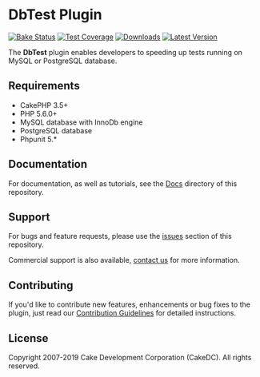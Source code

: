 DbTest Plugin
========================

[![Bake Status](https://secure.travis-ci.org/CakeDC/migrations.png?branch=master)](http://travis-ci.org/CakeDC/db_test)
[![Test Coverage](https://coveralls.io/repos/CakeDC/migrations/badge.png?branch=master)](https://coveralls.io/r/CakeDC/db_test?branch=master)
[![Downloads](https://poser.pugx.org/CakeDC/migrations/d/total.png)](https://packagist.org/packages/CakeDC/db_test)
[![Latest Version](https://poser.pugx.org/CakeDC/migrations/v/stable.png)](https://packagist.org/packages/CakeDC/db_test)

The **DbTest** plugin enables developers to speeding up tests running on MySQL or PostgreSQL database.

Requirements
------------

* CakePHP 3.5+
* PHP 5.6.0+
* MySQL database with InnoDb engine
* PostgreSQL database
* Phpunit 5.*

Documentation
-------------

For documentation, as well as tutorials, see the [Docs](Docs/Home.md) directory of this repository.

Support
-------

For bugs and feature requests, please use the [issues](https://git.cakedc.com/cakedc/db_test/issues) section of this repository. 

Commercial support is also available, [contact us](http://cakedc.com/contact) for more information.

Contributing
------------

If you'd like to contribute new features, enhancements or bug fixes to the plugin, just read our [Contribution Guidelines](http://cakedc.com/plugins) for detailed instructions.

License
-------

Copyright 2007-2019 Cake Development Corporation (CakeDC). All rights reserved.
